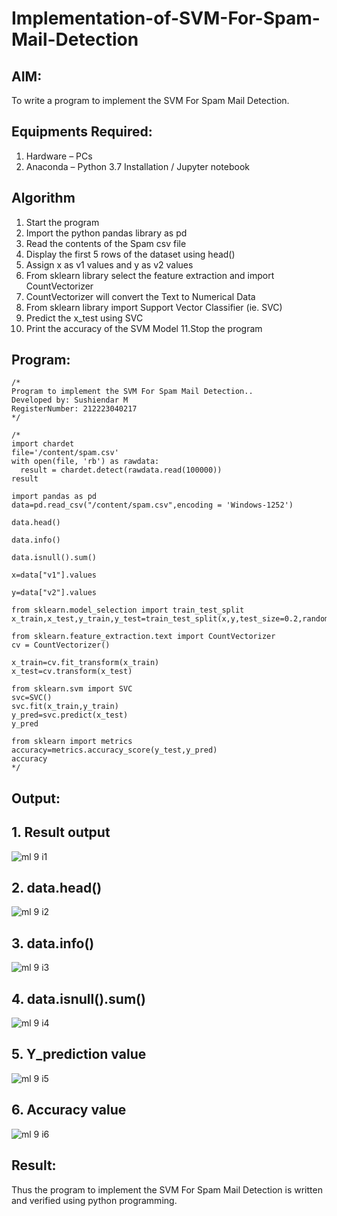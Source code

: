 # Implementation-of-SVM-For-Spam-Mail-Detection

## AIM:
To write a program to implement the SVM For Spam Mail Detection.

## Equipments Required:
1. Hardware – PCs
2. Anaconda – Python 3.7 Installation / Jupyter notebook

## Algorithm
1. Start the program
2. Import the python pandas library as pd
3. Read the contents of the Spam csv file
4. Display the first 5 rows of the dataset using head()
5. Assign x as v1 values and y as v2 values
6. From sklearn library select the feature extraction and import CountVectorizer
7. CountVectorizer will convert the Text to Numerical Data
8. From sklearn library import Support Vector Classifier (ie. SVC)
9. Predict the x_test using SVC
10. Print the accuracy of the SVM Model 11.Stop the program
## Program:
```
/*
Program to implement the SVM For Spam Mail Detection..
Developed by: Sushiendar M
RegisterNumber: 212223040217
*/
```
```
/*
import chardet
file='/content/spam.csv'
with open(file, 'rb') as rawdata:
  result = chardet.detect(rawdata.read(100000))
result

import pandas as pd
data=pd.read_csv("/content/spam.csv",encoding = 'Windows-1252')

data.head()

data.info()

data.isnull().sum()

x=data["v1"].values

y=data["v2"].values

from sklearn.model_selection import train_test_split
x_train,x_test,y_train,y_test=train_test_split(x,y,test_size=0.2,random_state=0)

from sklearn.feature_extraction.text import CountVectorizer
cv = CountVectorizer()

x_train=cv.fit_transform(x_train)
x_test=cv.transform(x_test)

from sklearn.svm import SVC
svc=SVC()
svc.fit(x_train,y_train)
y_pred=svc.predict(x_test)
y_pred

from sklearn import metrics
accuracy=metrics.accuracy_score(y_test,y_pred)
accuracy
*/
```
## Output:

## 1. Result output
![ml 9 i1](https://github.com/Rama-Lekshmi/Implementation-of-SVM-For-Spam-Mail-Detection/assets/118541549/3eab037b-6809-422e-873d-f9ed78e8a1ad)
## 2. data.head()
![ml 9 i2](https://github.com/Rama-Lekshmi/Implementation-of-SVM-For-Spam-Mail-Detection/assets/118541549/bef21527-e9ef-4e71-bfa4-15658495faa7)
## 3. data.info()
![ml 9 i3](https://github.com/Rama-Lekshmi/Implementation-of-SVM-For-Spam-Mail-Detection/assets/118541549/ea4dfc15-dd68-4050-b0d9-c601412d8074)
## 4. data.isnull().sum()
![ml 9 i4](https://github.com/Rama-Lekshmi/Implementation-of-SVM-For-Spam-Mail-Detection/assets/118541549/ccbf5240-2004-4419-a299-71feccb702bb)
## 5. Y_prediction value
![ml 9 i5](https://github.com/Rama-Lekshmi/Implementation-of-SVM-For-Spam-Mail-Detection/assets/118541549/c4cb968d-d084-4389-9350-d6632f19b874)
## 6. Accuracy value
![ml 9 i6](https://github.com/Rama-Lekshmi/Implementation-of-SVM-For-Spam-Mail-Detection/assets/118541549/e8577b82-305d-43be-ac7b-5e830b680157)

## Result:
Thus the program to implement the SVM For Spam Mail Detection is written and verified using python programming.
